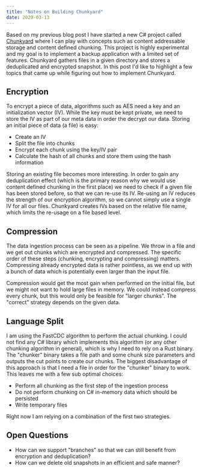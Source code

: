 ```yaml
---
title: "Notes on Building Chunkyard"
date: 2020-03-13
---
```


Based on my previous blog post I have started a new C# project called
[Chunkyard][chunkyard] where I can play with concepts such as content
addressable storage and content defined chunking. This project is highly
experimental and my goal is to implement a backup application with a limited set
of features. Chunkyard gathers files in a given directory and stores a
deduplicated and encrypted snapshot. In this post I'd like to highlight a few
topics that came up while figuring out how to implement Chunkyard.

## Encryption

To encrypt a piece of data, algorithms such as AES need a key and an
initialization vector (IV). While the key must be kept private, we need to store
the IV as part of our meta data in order the decrypt our data.
Storing an initial piece of data (a file) is easy:

- Create an IV
- Split the file into chunks
- Encrypt each chunk using the key/IV pair
- Calculate the hash of all chunks and store them using the hash information

Storing an existing file becomes more interesting. In order to gain any
deduplication effect (which is the primary reason why we would use content
defined chunking in the first place) we need to check if a given file has been
stored before, so that we can re-use its IV. Re-using an IV reduces the strength
of our encryption algorithm, so we cannot simply use a single IV for all our
files. Chunkyard creates IVs based on the relative file name, which limits the
re-usage on a file based level.

## Compression

The data ingestion process can be seen as a pipeline. We throw in a file and we
get out chunks which are encrypted and compressed. The specific order of these
steps (chunking, encrypting and compressing) matters. Compressing already
encrypted data is rather pointless, as we end up with a bunch of data which is
potentially even larger than the input file.

Compression would get the most gain when performed on the initial file, but we
might not want to hold large files in memory. We could instead compress every
chunk, but this would only be feasible for "larger chunks". The "correct"
strategy depends on the given data.

## Language Split

I am using the FastCDC algorithm to perform the actual chunking. I could not
find any C# library which implements this algorithm (or any other chunking
algorithm in general), which is why I need to rely on a Rust binary. The
"chunker" binary takes a file path and some chunk size parameters and outputs
the cut points to create our chunks. The biggest disadvantage of this approach
is that I need a file in order for the "chunker" binary to work. This leaves me
with a few sub optimal choices:

- Perform all chunking as the first step of the ingestion process
- Do not perform chunking on C# in-memory data which should be persisted
- Write temporary files

Right now I am relying on a combination of the first two strategies.

## Open Questions

- How can we support "branches" so that we can still benefit from encryption and
  deduplication?
- How can we delete old snapshots in an efficient and safe manner?

[chunkyard]: https://github.com/fwinkelbauer/chunkyard
